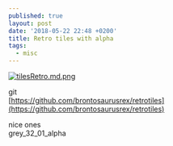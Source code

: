 ```yaml
---
published: true
layout: post
date: '2018-05-22 22:48 +0200'
title: Retro tiles with alpha
tags:
  - misc
---
```

[![tilesRetro.md.png](https://cdn.scrot.moe/images/2018/05/22/tilesRetro.md.png)](https://cdn.scrot.moe/images/2018/05/22/tilesRetro.png)

git  
[https://github.com/brontosaurusrex/retrotiles](https://github.com/brontosaurusrex/retrotiles)

nice ones  
grey_32_01_alpha
